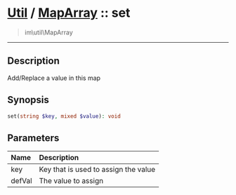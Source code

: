 # [Util](Util.md) / [MapArray](Util-MapArray.md) :: set
 > im\util\MapArray
____

## Description
Add/Replace a value in this map

## Synopsis
```php
set(string $key, mixed $value): void
```

## Parameters
| Name | Description |
| :--- | :---------- |
| key | Key that is used to assign the value |
| defVal | The value to assign |
